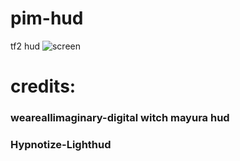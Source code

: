 # pim-hud
 tf2 hud
 ![screen](https://i.imgur.com/4RStyyJ.png)
 # credits:
  ### weareallimaginary-digital witch mayura hud
  ### Hypnotize-Lighthud
